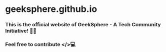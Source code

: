 # geeksphere.github.io
### This is the official website of GeekSphere - A Tech Community Initiative! 👨‍💻
### Feel free to contribute </>💻
